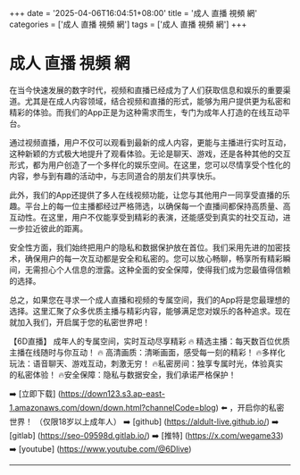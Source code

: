 +++
date = '2025-04-06T16:04:51+08:00'
title = '成人 直播 視頻 網'
categories = ['成人 直播 視頻 網']
tags = ['成人 直播 視頻 網']
+++

# 成人 直播 視頻 網

在当今快速发展的数字时代，视频和直播已经成为了人们获取信息和娱乐的重要渠道。尤其是在成人内容领域，结合视频和直播的形式，能够为用户提供更为私密和精彩的体验。而我们的App正是为这种需求而生，专门为成年人打造的在线互动平台。

通过视频直播，用户不仅可以观看到最新的成人内容，更能与主播进行实时互动，这种新颖的方式极大地提升了观看体验。无论是聊天、游戏，还是各种其他的交互形式，都为用户创造了一个多样化的娱乐空间。在这里，您可以尽情享受个性化的内容，参与到有趣的活动中，与志同道合的朋友们共享快乐。

此外，我们的App还提供了多人在线视频功能，让您与其他用户一同享受直播的乐趣。平台上的每一位主播都经过严格筛选，以确保每一个直播间都保持高质量、高互动性。在这里，用户不仅能享受到精彩的表演，还能感受到真实的社交互动，进一步拉近彼此的距离。 

安全性方面，我们始终把用户的隐私和数据保护放在首位。我们采用先进的加密技术，确保用户的每一次互动都是安全和私密的。您可以放心畅聊，畅享所有精彩瞬间，无需担心个人信息的泄露。这种全面的安全保障，使得我们成为您最值得信赖的选择。

总之，如果您在寻求一个成人直播和视频的专属空间，我们的App将是您最理想的选择。这里汇聚了众多优质主播与精彩内容，能够满足您对娱乐的各种追求。现在就加入我们，开启属于您的私密世界吧！

【6D直播】
成年人的专属空间，实时互动尽享精彩
🔥 精选主播：每天数百位优质主播在线随时与你互动！
🔥 高清画质：清晰画面，感受每一刻的精彩！
🔥多样化玩法：语音聊天、游戏互动，刺激无穷！
🔥私密房间：独享专属时光，体验真实的私密体验！
🔥安全保障：隐私与数据安全，我们承诺严格保护！

➡️ [立即下载] (https://down123.s3.ap-east-1.amazonaws.com/down/down.html?channelCode=blog) ⬅️ ，开启你的私密世界！
（仅限18岁以上成年人）
➡️ [github] (https://aldult-live.github.io/)
➡️ [gitlab] (https://seo-09598d.gitlab.io/)
➡️ [推特] (https://x.com/wegame33)
➡️ [youtube] (https://www.youtube.com/@6Dlive)

---
